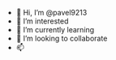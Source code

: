 - 👋 Hi, I’m @pavel9213
- 👀 I’m interested 
- 🌱 I’m currently learning 
- 💞️ I’m looking to collaborate
- 📫 

<!---
pavel9213/pavel9213 is a ✨ special ✨ repository because its `README.md` (this file) appears on your GitHub profile.
You can click the Preview link to take a look at your changes.
--->
